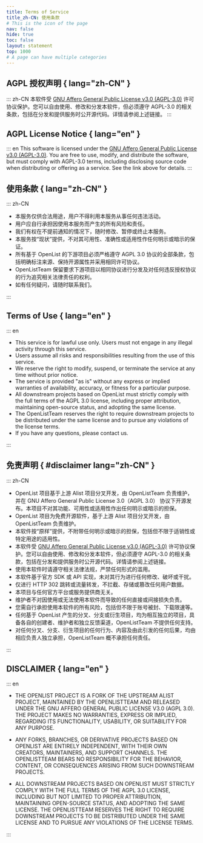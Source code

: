 ```yaml
---
title: Terms of Service
title_zh-CN: 使用条款
# This is the icon of the page
nav: false
hide: true
toc: false
layout: statement
top: 1000
# A page can have multiple categories
---
```


## AGPL 授权声明 { lang="zh-CN" }

::: zh-CN
本软件受 [GNU Affero General Public License v3.0 (AGPL-3.0)](https://www.gnu.org/licenses/agpl-3.0.html) 许可协议保护。您可以自由使用、修改和分发本软件，但必须遵守 AGPL-3.0 的相关条款，包括在分发和提供服务时公开源代码。详情请参阅上述链接。
:::

## AGPL License Notice { lang="en" }

::: en
This software is licensed under the [GNU Affero General Public License v3.0 (AGPL-3.0)](https://www.gnu.org/licenses/agpl-3.0.html). You are free to use, modify, and distribute the software, but must comply with AGPL-3.0 terms, including disclosing source code when distributing or offering as a service. See the link above for details.
:::

## 使用条款 { lang="zh-CN" }

::: zh-CN

- 本服务仅供合法用途，用户不得利用本服务从事任何违法活动。
- 用户应自行承担因使用本服务而产生的所有风险和责任。
- 我们有权在不提前通知的情况下，随时修改、暂停或终止本服务。
- 本服务按“现状”提供，不对其可用性、准确性或适用性作任何明示或暗示的保证。
- 所有基于 OpenList 的下游项目必须严格遵守 AGPL 3.0 协议的全部条款，包括明确标注来源、保持开源属性并采用相同许可协议。
- OpenListTeam 保留要求下游项目以相同协议进行分发及对任何违反授权协议的行为追究相关法律责任的权利。
- 如有任何疑问，请随时联系我们。

:::

## Terms of Use { lang="en" }

::: en

- This service is for lawful use only. Users must not engage in any illegal activity through this service.
- Users assume all risks and responsibilities resulting from the use of this service.
- We reserve the right to modify, suspend, or terminate the service at any time without prior notice.
- The service is provided "as is" without any express or implied warranties of availability, accuracy, or fitness for a particular purpose.
- All downstream projects based on OpenList must strictly comply with the full terms of the AGPL 3.0 license, including proper attribution, maintaining open-source status, and adopting the same license.
- The OpenListTeam reserves the right to require downstream projects to be distributed under the same license and to pursue any violations of the license terms.
- If you have any questions, please contact us.

:::

## 免责声明 { #disclaimer lang="zh-CN" }

::: zh-CN

- OpenList 项目基于上游 Alist 项目分叉开发，由 OpenListTeam 负责维护，并在 GNU Affero General Public License 3.0（AGPL 3.0） 协议下开源发布。本项目不对其功能、可用性或适用性作出任何明示或暗示的担保。
- OpenList 项目为免费开源软件，基于上游 Alist 项目分叉开发，由 OpenListTeam 负责维护。
- 本软件按“原样”提供，不附带任何明示或暗示的担保，包括但不限于适销性或特定用途的适用性。
- 本软件受 [GNU Affero General Public License v3.0 (AGPL-3.0)](https://www.gnu.org/licenses/agpl-3.0.html) 许可协议保护。您可以自由使用、修改和分发本软件，但必须遵守 AGPL-3.0 的相关条款，包括在分发和提供服务时公开源代码。详情请参阅上述链接。
- 使用本软件时请遵守相关法律法规，严禁任何形式的滥用。
- 本软件基于官方 SDK 或 API 实现，未对其行为进行任何修改、破坏或干扰。
- 仅进行 HTTP 302 跳转或流量转发，不拦截、存储或篡改任何用户数据。
- 本项目与任何官方平台或服务提供商无关。
- 维护者不对因使用或无法使用本软件而导致的任何直接或间接损失负责。
- 您需自行承担使用本软件的所有风险，包括但不限于账号被封、下载限速等。
- 任何基于 OpenList 产生的分叉、分支或衍生项目，均为相互独立的项目，具备各自的创建者、维护者和独立反馈渠道，OpenListTeam 不提供任何支持。
- 对任何分叉、分支、衍生项目的任何行为、内容及由此引发的任何后果，均由相应负责人独立承担，OpenListTeam 概不承担任何责任。

:::

## DISCLAIMER { lang="en" }

::: en

- THE OPENLIST PROJECT IS A FORK OF THE UPSTREAM ALIST PROJECT, MAINTAINED BY THE OPENLISTTEAM AND RELEASED UNDER THE GNU AFFERO GENERAL PUBLIC LICENSE V3.0 (AGPL 3.0). THE PROJECT MAKES NO WARRANTIES, EXPRESS OR IMPLIED, REGARDING ITS FUNCTIONALITY, USABILITY, OR SUITABILITY FOR ANY PURPOSE.

- ANY FORKS, BRANCHES, OR DERIVATIVE PROJECTS BASED ON OPENLIST ARE ENTIRELY INDEPENDENT, WITH THEIR OWN CREATORS, MAINTAINERS, AND SUPPORT CHANNELS. THE OPENLISTTEAM BEARS NO RESPONSIBILITY FOR THE BEHAVIOR, CONTENT, OR CONSEQUENCES ARISING FROM SUCH DOWNSTREAM PROJECTS.

- ALL DOWNSTREAM PROJECTS BASED ON OPENLIST MUST STRICTLY COMPLY WITH THE FULL TERMS OF THE AGPL 3.0 LICENSE, INCLUDING BUT NOT LIMITED TO PROPER ATTRIBUTION, MAINTAINING OPEN-SOURCE STATUS, AND ADOPTING THE SAME LICENSE. THE OPENLISTTEAM RESERVES THE RIGHT TO REQUIRE DOWNSTREAM PROJECTS TO BE DISTRIBUTED UNDER THE SAME LICENSE AND TO PURSUE ANY VIOLATIONS OF THE LICENSE TERMS.

:::
